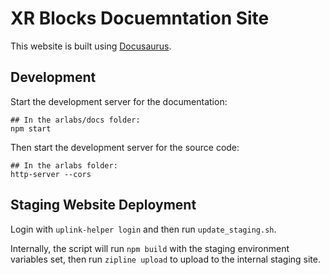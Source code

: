 # XR Blocks Docuemntation Site

This website is built using [Docusaurus](https://docusaurus.io/).

## Development

Start the development server for the documentation:
```
## In the arlabs/docs folder:
npm start
```

Then start the development server for the source code:
```
## In the arlabs folder:
http-server --cors
```

## Staging Website Deployment

Login with `uplink-helper login` and then run `update_staging.sh`.

Internally, the script will run `npm build` with the staging environment variables set, then run `zipline upload` to upload to the internal staging site.

